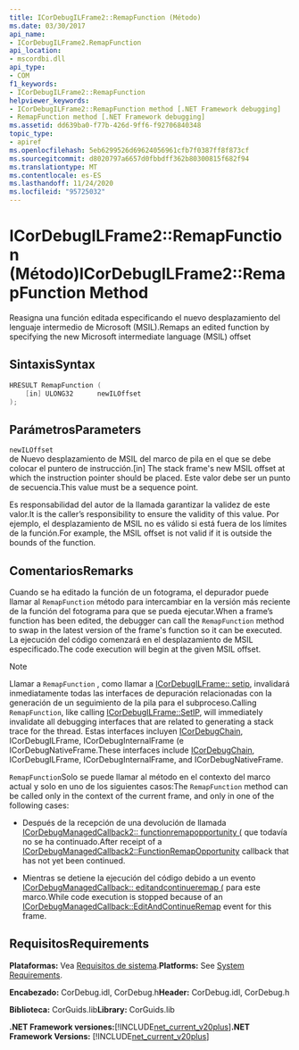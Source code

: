```yaml
---
title: ICorDebugILFrame2::RemapFunction (Método)
ms.date: 03/30/2017
api_name:
- ICorDebugILFrame2.RemapFunction
api_location:
- mscordbi.dll
api_type:
- COM
f1_keywords:
- ICorDebugILFrame2::RemapFunction
helpviewer_keywords:
- ICorDebugILFrame2::RemapFunction method [.NET Framework debugging]
- RemapFunction method [.NET Framework debugging]
ms.assetid: dd639ba0-f77b-426d-9ff6-f92706840348
topic_type:
- apiref
ms.openlocfilehash: 5eb6299526d69624056961cfb7f0387ff8f873cf
ms.sourcegitcommit: d8020797a6657d0fbbdff362b80300815f682f94
ms.translationtype: MT
ms.contentlocale: es-ES
ms.lasthandoff: 11/24/2020
ms.locfileid: "95725032"
---
```

# <a name="icordebugilframe2remapfunction-method"></a><span data-ttu-id="d4779-102">ICorDebugILFrame2::RemapFunction (Método)</span><span class="sxs-lookup"><span data-stu-id="d4779-102">ICorDebugILFrame2::RemapFunction Method</span></span>

<span data-ttu-id="d4779-103">Reasigna una función editada especificando el nuevo desplazamiento del lenguaje intermedio de Microsoft (MSIL).</span><span class="sxs-lookup"><span data-stu-id="d4779-103">Remaps an edited function by specifying the new Microsoft intermediate language (MSIL) offset</span></span>  
  
## <a name="syntax"></a><span data-ttu-id="d4779-104">Sintaxis</span><span class="sxs-lookup"><span data-stu-id="d4779-104">Syntax</span></span>  
  
```cpp  
HRESULT RemapFunction (  
    [in] ULONG32      newILOffset  
);  
```  
  
## <a name="parameters"></a><span data-ttu-id="d4779-105">Parámetros</span><span class="sxs-lookup"><span data-stu-id="d4779-105">Parameters</span></span>  

 `newILOffset`  
 <span data-ttu-id="d4779-106">de Nuevo desplazamiento de MSIL del marco de pila en el que se debe colocar el puntero de instrucción.</span><span class="sxs-lookup"><span data-stu-id="d4779-106">[in] The stack frame's new MSIL offset at which the instruction pointer should be placed.</span></span> <span data-ttu-id="d4779-107">Este valor debe ser un punto de secuencia.</span><span class="sxs-lookup"><span data-stu-id="d4779-107">This value must be a sequence point.</span></span>  
  
 <span data-ttu-id="d4779-108">Es responsabilidad del autor de la llamada garantizar la validez de este valor.</span><span class="sxs-lookup"><span data-stu-id="d4779-108">It is the caller’s responsibility to ensure the validity of this value.</span></span> <span data-ttu-id="d4779-109">Por ejemplo, el desplazamiento de MSIL no es válido si está fuera de los límites de la función.</span><span class="sxs-lookup"><span data-stu-id="d4779-109">For example, the MSIL offset is not valid if it is outside the bounds of the function.</span></span>  
  
## <a name="remarks"></a><span data-ttu-id="d4779-110">Comentarios</span><span class="sxs-lookup"><span data-stu-id="d4779-110">Remarks</span></span>  

 <span data-ttu-id="d4779-111">Cuando se ha editado la función de un fotograma, el depurador puede llamar al `RemapFunction` método para intercambiar en la versión más reciente de la función del fotograma para que se pueda ejecutar.</span><span class="sxs-lookup"><span data-stu-id="d4779-111">When a frame’s function has been edited, the debugger can call the `RemapFunction` method to swap in the latest version of the frame's function so it can be executed.</span></span> <span data-ttu-id="d4779-112">La ejecución del código comenzará en el desplazamiento de MSIL especificado.</span><span class="sxs-lookup"><span data-stu-id="d4779-112">The code execution will begin at the given MSIL offset.</span></span>  
  
> [!NOTE]
> <span data-ttu-id="d4779-113">Llamar a `RemapFunction` , como llamar a [ICorDebugILFrame:: setip](icordebugilframe-setip-method.md), invalidará inmediatamente todas las interfaces de depuración relacionadas con la generación de un seguimiento de la pila para el subproceso.</span><span class="sxs-lookup"><span data-stu-id="d4779-113">Calling `RemapFunction`, like calling [ICorDebugILFrame::SetIP](icordebugilframe-setip-method.md), will immediately invalidate all debugging interfaces that are related to generating a stack trace for the thread.</span></span> <span data-ttu-id="d4779-114">Estas interfaces incluyen [ICorDebugChain](icordebugchain-interface.md), ICorDebugILFrame, ICorDebugInternalFrame (e ICorDebugNativeFrame.</span><span class="sxs-lookup"><span data-stu-id="d4779-114">These interfaces include [ICorDebugChain](icordebugchain-interface.md), ICorDebugILFrame, ICorDebugInternalFrame, and ICorDebugNativeFrame.</span></span>  
  
 <span data-ttu-id="d4779-115">`RemapFunction`Solo se puede llamar al método en el contexto del marco actual y solo en uno de los siguientes casos:</span><span class="sxs-lookup"><span data-stu-id="d4779-115">The `RemapFunction` method can be called only in the context of the current frame, and only in one of the following cases:</span></span>  
  
- <span data-ttu-id="d4779-116">Después de la recepción de una devolución de llamada [ICorDebugManagedCallback2:: functionremapopportunity (](icordebugmanagedcallback2-functionremapopportunity-method.md) que todavía no se ha continuado.</span><span class="sxs-lookup"><span data-stu-id="d4779-116">After receipt of a [ICorDebugManagedCallback2::FunctionRemapOpportunity](icordebugmanagedcallback2-functionremapopportunity-method.md) callback that has not yet been continued.</span></span>  
  
- <span data-ttu-id="d4779-117">Mientras se detiene la ejecución del código debido a un evento [ICorDebugManagedCallback:: editandcontinueremap (](icordebugmanagedcallback-editandcontinueremap-method.md) para este marco.</span><span class="sxs-lookup"><span data-stu-id="d4779-117">While code execution is stopped because of an [ICorDebugManagedCallback::EditAndContinueRemap](icordebugmanagedcallback-editandcontinueremap-method.md) event for this frame.</span></span>  
  
## <a name="requirements"></a><span data-ttu-id="d4779-118">Requisitos</span><span class="sxs-lookup"><span data-stu-id="d4779-118">Requirements</span></span>  

 <span data-ttu-id="d4779-119">**Plataformas:** Vea [Requisitos de sistema](../../get-started/system-requirements.md).</span><span class="sxs-lookup"><span data-stu-id="d4779-119">**Platforms:** See [System Requirements](../../get-started/system-requirements.md).</span></span>  
  
 <span data-ttu-id="d4779-120">**Encabezado:** CorDebug.idl, CorDebug.h</span><span class="sxs-lookup"><span data-stu-id="d4779-120">**Header:** CorDebug.idl, CorDebug.h</span></span>  
  
 <span data-ttu-id="d4779-121">**Biblioteca:** CorGuids.lib</span><span class="sxs-lookup"><span data-stu-id="d4779-121">**Library:** CorGuids.lib</span></span>  
  
 <span data-ttu-id="d4779-122">**.NET Framework versiones:**[!INCLUDE[net_current_v20plus](../../../../includes/net-current-v20plus-md.md)]</span><span class="sxs-lookup"><span data-stu-id="d4779-122">**.NET Framework Versions:** [!INCLUDE[net_current_v20plus](../../../../includes/net-current-v20plus-md.md)]</span></span>
